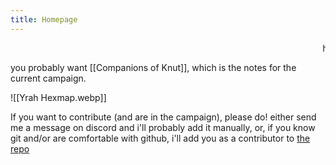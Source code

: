 ```yaml
---
title: Homepage
---
```


<marquee>hi welcome to my web page</marquee>

you probably want [[Companions of Knut]], which is the notes for the current campaign.

![[Yrah Hexmap.webp]]

If you want to contribute (and are in the campaign), please do! either send me a message on discord and i'll probably add it manually, or, if you know git and/or are comfortable with github, i'll add you as a contributor to [the repo](https://github.com/biglizards/SoF-Notes)

